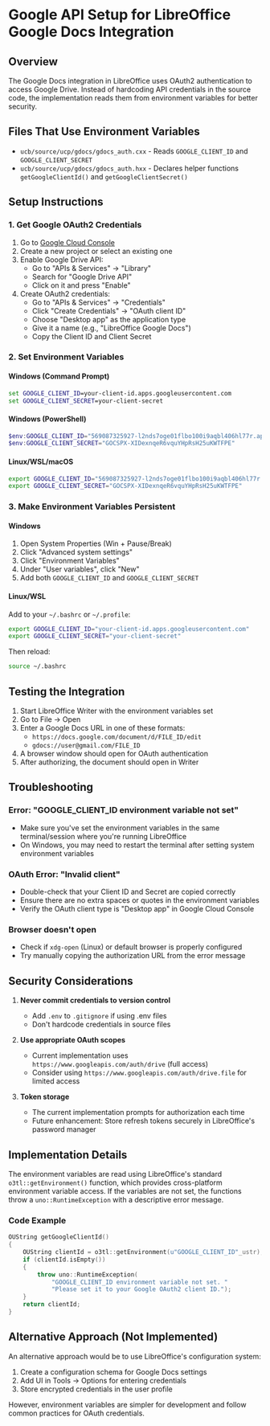 # Google API Setup for LibreOffice Google Docs Integration

## Overview
The Google Docs integration in LibreOffice uses OAuth2 authentication to access Google Drive. Instead of hardcoding API credentials in the source code, the implementation reads them from environment variables for better security.

## Files That Use Environment Variables
- `ucb/source/ucp/gdocs/gdocs_auth.cxx` - Reads `GOOGLE_CLIENT_ID` and `GOOGLE_CLIENT_SECRET`
- `ucb/source/ucp/gdocs/gdocs_auth.hxx` - Declares helper functions `getGoogleClientId()` and `getGoogleClientSecret()`

## Setup Instructions

### 1. Get Google OAuth2 Credentials
1. Go to [Google Cloud Console](https://console.cloud.google.com/)
2. Create a new project or select an existing one
3. Enable Google Drive API:
   - Go to "APIs & Services" → "Library"
   - Search for "Google Drive API"
   - Click on it and press "Enable"
4. Create OAuth2 credentials:
   - Go to "APIs & Services" → "Credentials"
   - Click "Create Credentials" → "OAuth client ID"
   - Choose "Desktop app" as the application type
   - Give it a name (e.g., "LibreOffice Google Docs")
   - Copy the Client ID and Client Secret

### 2. Set Environment Variables

#### Windows (Command Prompt)
```cmd
set GOOGLE_CLIENT_ID=your-client-id.apps.googleusercontent.com
set GOOGLE_CLIENT_SECRET=your-client-secret
```

#### Windows (PowerShell)
```powershell
$env:GOOGLE_CLIENT_ID="569087325927-l2nds7oge01flbo100i9aqbl406hl77r.apps.googleusercontent.com"
$env:GOOGLE_CLIENT_SECRET="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"
```

#### Linux/WSL/macOS
```bash
export GOOGLE_CLIENT_ID="569087325927-l2nds7oge01flbo100i9aqbl406hl77r.apps.googleusercontent.com"
export GOOGLE_CLIENT_SECRET="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"
```

### 3. Make Environment Variables Persistent

#### Windows
1. Open System Properties (Win + Pause/Break)
2. Click "Advanced system settings"
3. Click "Environment Variables"
4. Under "User variables", click "New"
5. Add both `GOOGLE_CLIENT_ID` and `GOOGLE_CLIENT_SECRET`

#### Linux/WSL
Add to your `~/.bashrc` or `~/.profile`:
```bash
export GOOGLE_CLIENT_ID="your-client-id.apps.googleusercontent.com"
export GOOGLE_CLIENT_SECRET="your-client-secret"
```

Then reload:
```bash
source ~/.bashrc
```

## Testing the Integration

1. Start LibreOffice Writer with the environment variables set
2. Go to File → Open
3. Enter a Google Docs URL in one of these formats:
   - `https://docs.google.com/document/d/FILE_ID/edit`
   - `gdocs://user@gmail.com/FILE_ID`
4. A browser window should open for OAuth authentication
5. After authorizing, the document should open in Writer

## Troubleshooting

### Error: "GOOGLE_CLIENT_ID environment variable not set"
- Make sure you've set the environment variables in the same terminal/session where you're running LibreOffice
- On Windows, you may need to restart the terminal after setting system environment variables

### OAuth Error: "Invalid client"
- Double-check that your Client ID and Secret are copied correctly
- Ensure there are no extra spaces or quotes in the environment variables
- Verify the OAuth client type is "Desktop app" in Google Cloud Console

### Browser doesn't open
- Check if `xdg-open` (Linux) or default browser is properly configured
- Try manually copying the authorization URL from the error message

## Security Considerations

1. **Never commit credentials to version control**
   - Add `.env` to `.gitignore` if using .env files
   - Don't hardcode credentials in source files

2. **Use appropriate OAuth scopes**
   - Current implementation uses `https://www.googleapis.com/auth/drive` (full access)
   - Consider using `https://www.googleapis.com/auth/drive.file` for limited access

3. **Token storage**
   - The current implementation prompts for authorization each time
   - Future enhancement: Store refresh tokens securely in LibreOffice's password manager

## Implementation Details

The environment variables are read using LibreOffice's standard `o3tl::getEnvironment()` function, which provides cross-platform environment variable access. If the variables are not set, the functions throw a `uno::RuntimeException` with a descriptive error message.

### Code Example
```cpp
OUString getGoogleClientId()
{
    OUString clientId = o3tl::getEnvironment(u"GOOGLE_CLIENT_ID"_ustr);
    if (clientId.isEmpty())
    {
        throw uno::RuntimeException(
            "GOOGLE_CLIENT_ID environment variable not set. "
            "Please set it to your Google OAuth2 client ID.");
    }
    return clientId;
}
```

## Alternative Approach (Not Implemented)

An alternative approach would be to use LibreOffice's configuration system:
1. Create a configuration schema for Google Docs settings
2. Add UI in Tools → Options for entering credentials
3. Store encrypted credentials in the user profile

However, environment variables are simpler for development and follow common practices for OAuth credentials.